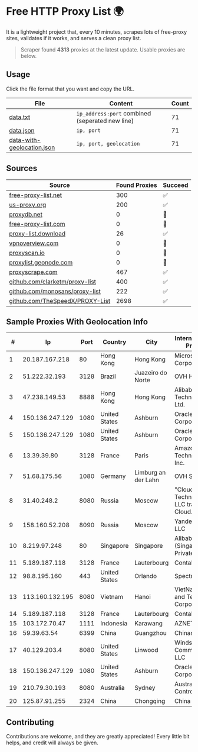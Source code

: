 
# Free HTTP Proxy List 🌍

It is a lightweight project that, every 10 minutes, scrapes lots of free-proxy sites, validates if it works, and serves a clean proxy list.


> Scraper found **4313** proxies at the latest update. Usable proxies are below.

## Usage

Click the file format that you want and copy the URL.


|File|Content|Count|
|----|-------|-----|
|[data.txt](https://raw.githubusercontent.com/themiralay/Proxy-List-World/master/data.txt)|`ip_address:port` combined (seperated new line)|71|
|[data.json](https://raw.githubusercontent.com/themiralay/Proxy-List-World/master/data.json)|`ip, port`|71|
|[data-with-geolocation.json](https://raw.githubusercontent.com/themiralay/Proxy-List-World/master/data-with-geolocation.json)|`ip, port, geolocation`|71|

## Sources

|Source|Found Proxies|Succeed|
|------|-------------|-------|
|[free-proxy-list.net](https://free-proxy-list.net)|300|✅|
|[us-proxy.org](https://www.us-proxy.org)|200|✅|
|[proxydb.net](http://proxydb.net)|0|🚫|
|[free-proxy-list.com](https://free-proxy-list.com/?page=&port=&type%5B%5D=http&type%5B%5D=https&up_time=0&search=Search)|0|🚫|
|[proxy-list.download](https://www.proxy-list.download/HTTP)|26|✅|
|[vpnoverview.com](https://vpnoverview.com/privacy/anonymous-browsing/free-proxy-servers)|0|🚫|
|[proxyscan.io](https://www.proxyscan.io)|0|🚫|
|[proxylist.geonode.com](https://proxylist.geonode.com/api/proxy-list?limit=300&page=1&sort_by=lastChecked&sort_type=desc&protocols=http,https)|0|🚫|
|[proxyscrape.com](https://api.proxyscrape.com/v2/?request=displayproxies&protocol=http&timeout=10000&country=all&ssl=all&anonymity=all)|467|✅|
|[github.com/clarketm/proxy-list](https://raw.githubusercontent.com/clarketm/proxy-list/master/proxy-list-raw.txt)|400|✅|
|[github.com/monosans/proxy-list](https://raw.githubusercontent.com/monosans/proxy-list/main/proxies/http.txt)|222|✅|
|[github.com/TheSpeedX/PROXY-List](https://raw.githubusercontent.com/TheSpeedX/PROXY-List/master/http.txt)|2698|✅|


## Sample Proxies With Geolocation Info

|#|Ip|Port|Country|City|Internet Service Provider|
|-|--|----|-------|----|-------------------------|
|1|20.187.167.218|80|Hong Kong|Hong Kong|Microsoft Corporation|
|2|51.222.32.193|3128|Brazil|Juazeiro do Norte|OVH Hosting|
|3|47.238.149.53|8888|Hong Kong|Hong Kong|Alibaba (US) Technology Co., Ltd.|
|4|150.136.247.129|1080|United States|Ashburn|Oracle Corporation|
|5|150.136.247.129|1080|United States|Ashburn|Oracle Corporation|
|6|13.39.39.80|3128|France|Paris|Amazon Technologies Inc.|
|7|51.68.175.56|1080|Germany|Limburg an der Lahn|OVH SAS|
|8|31.40.248.2|8080|Russia|Moscow|"Cloud Technologies" LLC trading as Cloud.ru|
|9|158.160.52.208|8090|Russia|Moscow|Yandex.Cloud LLC|
|10|8.219.97.248|80|Singapore|Singapore|Alibaba Cloud (Singapore) Private Limited|
|11|5.189.187.118|3128|France|Lauterbourg|Contabo GmbH|
|12|98.8.195.160|443|United States|Orlando|Spectrum|
|13|113.160.132.195|8080|Vietnam|Hanoi|VietNam Post and Telecom Corporation|
|14|5.189.187.118|3128|France|Lauterbourg|Contabo GmbH|
|15|103.172.70.47|1111|Indonesia|Karawang|AZNET|
|16|59.39.63.54|6399|China|Guangzhou|Chinanet|
|17|40.129.203.4|8080|United States|Linwood|Windstream Communications LLC|
|18|150.136.247.129|1080|United States|Ashburn|Oracle Corporation|
|19|210.79.30.193|8080|Australia|Sydney|Australia Power Control Systems|
|20|125.87.91.255|2324|China|Chongqing|China Telecom|



## Contributing

Contributions are welcome, and they are greatly appreciated! Every
little bit helps, and credit will always be given.

